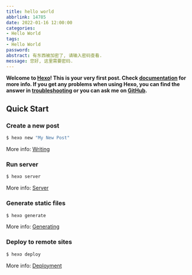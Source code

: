 ```yaml
---
title: hello world
abbrlink: 14785
date: 2022-01-16 12:00:00
categories:
- Hello World
tags: 
- Hello World
password: 
abstract: 有东西被加密了, 请输入密码查看.
message: 您好, 这里需要密码.
---
```

**Welcome to [Hexo](https://hexo.io/)! This is your very first post. Check [documentation](https://hexo.io/docs/) for more info. If you get any problems when using Hexo, you can find the answer in [troubleshooting](https://hexo.io/docs/troubleshooting.html) or you can ask me on [GitHub](https://github.com/hexojs/hexo/issues).**

<!-- more -->

## Quick Start

### Create a new post

``` bash
$ hexo new "My New Post"
```

More info: [Writing](https://0god.me)

### Run server

``` bash
$ hexo server
```

More info: [Server](https://0god.me)

### Generate static files

``` bash
$ hexo generate
```

More info: [Generating](https://0god.me)

### Deploy to remote sites

``` bash
$ hexo deploy
```

More info: [Deployment](https://0god.me)
